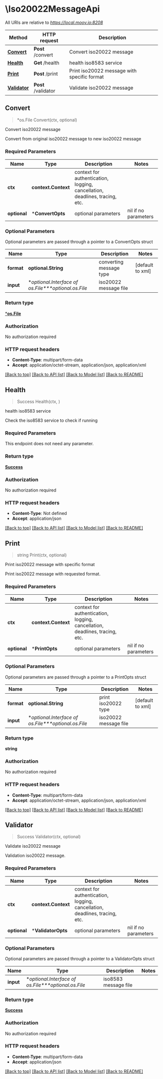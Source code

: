 # \Iso20022MessageApi

All URIs are relative to *https://local.moov.io:8208*

Method | HTTP request | Description
------------- | ------------- | -------------
[**Convert**](Iso20022MessageApi.md#Convert) | **Post** /convert | Convert iso20022 message
[**Health**](Iso20022MessageApi.md#Health) | **Get** /health | health iso8583 service
[**Print**](Iso20022MessageApi.md#Print) | **Post** /print | Print iso20022 message with specific format
[**Validator**](Iso20022MessageApi.md#Validator) | **Post** /validator | Validate iso20022 message



## Convert

> *os.File Convert(ctx, optional)

Convert iso20022 message

Convert from original iso20022 message to new iso20022 message

### Required Parameters


Name | Type | Description  | Notes
------------- | ------------- | ------------- | -------------
**ctx** | **context.Context** | context for authentication, logging, cancellation, deadlines, tracing, etc.
 **optional** | ***ConvertOpts** | optional parameters | nil if no parameters

### Optional Parameters

Optional parameters are passed through a pointer to a ConvertOpts struct


Name | Type | Description  | Notes
------------- | ------------- | ------------- | -------------
 **format** | **optional.String**| converting message type | [default to xml]
 **input** | **optional.Interface of *os.File****optional.*os.File**| iso20022 message file | 

### Return type

[***os.File**](*os.File.md)

### Authorization

No authorization required

### HTTP request headers

- **Content-Type**: multipart/form-data
- **Accept**: application/octet-stream, application/json, application/xml

[[Back to top]](#) [[Back to API list]](../README.md#documentation-for-api-endpoints)
[[Back to Model list]](../README.md#documentation-for-models)
[[Back to README]](../README.md)


## Health

> Success Health(ctx, )

health iso8583 service

Check the iso8583 service to check if running

### Required Parameters

This endpoint does not need any parameter.

### Return type

[**Success**](Success.md)

### Authorization

No authorization required

### HTTP request headers

- **Content-Type**: Not defined
- **Accept**: application/json

[[Back to top]](#) [[Back to API list]](../README.md#documentation-for-api-endpoints)
[[Back to Model list]](../README.md#documentation-for-models)
[[Back to README]](../README.md)


## Print

> string Print(ctx, optional)

Print iso20022 message with specific format

Print iso20022 message with requested format.

### Required Parameters


Name | Type | Description  | Notes
------------- | ------------- | ------------- | -------------
**ctx** | **context.Context** | context for authentication, logging, cancellation, deadlines, tracing, etc.
 **optional** | ***PrintOpts** | optional parameters | nil if no parameters

### Optional Parameters

Optional parameters are passed through a pointer to a PrintOpts struct


Name | Type | Description  | Notes
------------- | ------------- | ------------- | -------------
 **format** | **optional.String**| print iso20022 type | [default to xml]
 **input** | **optional.Interface of *os.File****optional.*os.File**| iso20022 message file | 

### Return type

**string**

### Authorization

No authorization required

### HTTP request headers

- **Content-Type**: multipart/form-data
- **Accept**: application/octet-stream, application/json, application/xml

[[Back to top]](#) [[Back to API list]](../README.md#documentation-for-api-endpoints)
[[Back to Model list]](../README.md#documentation-for-models)
[[Back to README]](../README.md)


## Validator

> Success Validator(ctx, optional)

Validate iso20022 message

Validation iso20022 message.

### Required Parameters


Name | Type | Description  | Notes
------------- | ------------- | ------------- | -------------
**ctx** | **context.Context** | context for authentication, logging, cancellation, deadlines, tracing, etc.
 **optional** | ***ValidatorOpts** | optional parameters | nil if no parameters

### Optional Parameters

Optional parameters are passed through a pointer to a ValidatorOpts struct


Name | Type | Description  | Notes
------------- | ------------- | ------------- | -------------
 **input** | **optional.Interface of *os.File****optional.*os.File**| iso8583 message file | 

### Return type

[**Success**](Success.md)

### Authorization

No authorization required

### HTTP request headers

- **Content-Type**: multipart/form-data
- **Accept**: application/json

[[Back to top]](#) [[Back to API list]](../README.md#documentation-for-api-endpoints)
[[Back to Model list]](../README.md#documentation-for-models)
[[Back to README]](../README.md)

